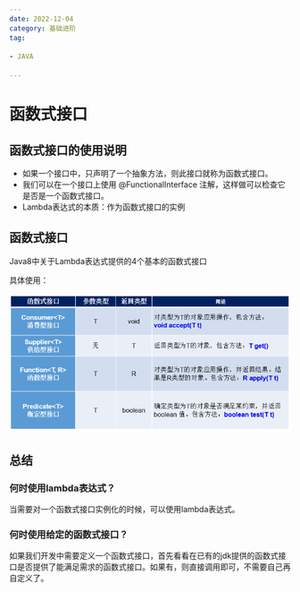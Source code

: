 ```yaml
---
date: 2022-12-04
category: 基础进阶
tag:

- JAVA

---
```


# 函数式接口

## 函数式接口的使用说明

- 如果一个接口中，只声明了一个抽象方法，则此接口就称为函数式接口。
- 我们可以在一个接口上使用 @FunctionalInterface 注解，这样做可以检查它是否是一个函数式接口。
- Lambda表达式的本质：作为函数式接口的实例

## 函数式接口

Java8中关于Lambda表达式提供的4个基本的函数式接口

具体使用：

![img.png](../images/functionalInterface.png)

## 总结

### 何时使用lambda表达式？

当需要对一个函数式接口实例化的时候，可以使用lambda表达式。

### 何时使用给定的函数式接口？

如果我们开发中需要定义一个函数式接口，首先看看在已有的jdk提供的函数式接口是否提供了能满足需求的函数式接口。如果有，则直接调用即可，不需要自己再自定义了。
















